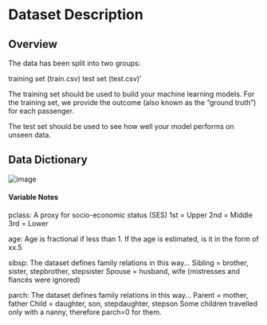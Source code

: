 
# Dataset Description

## Overview
The data has been split into two groups:

training set (train.csv)
test set (test.csv)'

The training set should be used to build your machine learning models. For the training set, we provide the outcome (also known as the “ground truth”) for each passenger.

The test set should be used to see how well your model performs on unseen data.

## Data Dictionary <br>

![image](https://user-images.githubusercontent.com/64286223/198135867-9d1a0c07-6df3-409f-b3be-f00068cd9320.png)

#### Variable Notes
pclass: A proxy for socio-economic status (SES)
1st = Upper
2nd = Middle
3rd = Lower

age: Age is fractional if less than 1. If the age is estimated, is it in the form of xx.5

sibsp: The dataset defines family relations in this way...
Sibling = brother, sister, stepbrother, stepsister
Spouse = husband, wife (mistresses and fiancés were ignored)

parch: The dataset defines family relations in this way...
Parent = mother, father
Child = daughter, son, stepdaughter, stepson
Some children travelled only with a nanny, therefore parch=0 for them.
